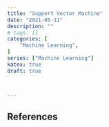 ```yaml
---
title: "Support Vector Machine"
date: "2021-05-11"
description: ""
# tags: []
categories: [
    "Machine Learning",
]
series: ["Machine Learning"]
katex: true
draft: true



---
```






## References

